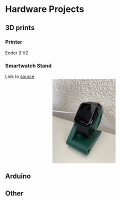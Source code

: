# Hardware Projects

## 3D prints
### Printer
Ender 3 V2
### Smartwatch Stand
Link to [source](https://www.thingiverse.com/thing:5636189)
<img src="images/watch_stand.jpeg" alt="Cute cat picture" style="max-width: 40%; display: block; margin: auto;"/>

## Arduino

## Other


